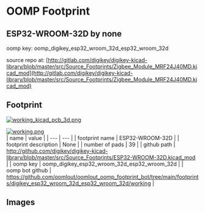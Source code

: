 # OOMP Footprint  
## ESP32-WROOM-32D  by none  
  
oomp key: oomp_digikey_esp32_wroom_32d_esp32_wroom_32d  
  
source repo at: [http://gitlab.com/digikey/digikey-kicad-library/blob/master/src/Source_Footprints/Zigbee_Module_MRF24J40MD.kicad_mod](http://gitlab.com/digikey/digikey-kicad-library/blob/master/src/Source_Footprints/Zigbee_Module_MRF24J40MD.kicad_mod)  
## Footprint  
  
[![working_kicad_pcb_3d.png](working_kicad_pcb_3d_600.png)](working_kicad_pcb_3d.png)  
  
[![working.png](working_600.png)](working.png)  
| name | value | 
| --- | --- | 
| footprint name | ESP32-WROOM-32D | 
| footprint description | None | 
| number of pads | 39 | 
| github path | http://github.com/digikey/digikey-kicad-library/blob/master/src/Source_Footprints/ESP32-WROOM-32D.kicad_mod | 
| oomp key | oomp_digikey_esp32_wroom_32d_esp32_wroom_32d | 
| oomp bot github | https://github.com/oomlout/oomlout_oomp_footprint_bot/tree/main/footprints/digikey_esp32_wroom_32d_esp32_wroom_32d/working | 
## Images  
